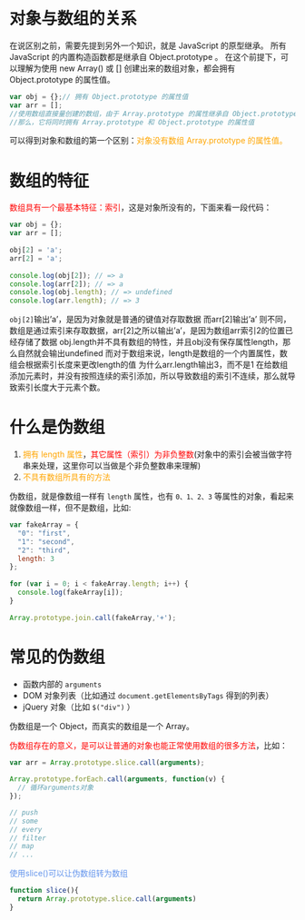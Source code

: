 # 对象与数组的关系

在说区别之前，需要先提到另外一个知识，就是 JavaScript 的原型继承。
所有 JavaScript 的内置构造函数都是继承自 Object.prototype 。
在这个前提下，可以理解为使用 new Array() 或 [] 创建出来的数组对象，都会拥有 Object.prototype 的属性值。

```js
var obj = {};// 拥有 Object.prototype 的属性值
var arr = [];
//使用数组直接量创建的数组，由于 Array.prototype 的属性继承自 Object.prototype，
//那么，它将同时拥有 Array.prototype 和 Object.prototype 的属性值
```

可以得到对象和数组的第一个区别：<font color='orange'>对象没有数组 Array.prototype 的属性值。</font>

# 数组的特征

<font color='red'>数组具有一个最基本特征：索引</font>，这是对象所没有的，下面来看一段代码：

```js
var obj = {};
var arr = [];
 
obj[2] = 'a';
arr[2] = 'a';
 
console.log(obj[2]); // => a
console.log(arr[2]); // => a
console.log(obj.length); // => undefined
console.log(arr.length); // => 3
```

``obj[2]``输出’a’，是因为对象就是普通的键值对存取数据
而arr[2]输出’a’ 则不同，数组是通过索引来存取数据，arr[2]之所以输出’a’，是因为数组arr索引2的位置已经存储了数据
obj.length并不具有数组的特性，并且obj没有保存属性length，那么自然就会输出undefined
而对于数组来说，length是数组的一个内置属性，数组会根据索引长度来更改length的值
为什么arr.length输出3，而不是1
在给数组添加元素时，并没有按照连续的索引添加，所以导致数组的索引不连续，那么就导致索引长度大于元素个数。

# 什么是伪数组

1. <font color='orange'>拥有 length 属性</font>，<font color='red'>其它属性（索引）为非负整数</font>(对象中的索引会被当做字符串来处理，这里你可以当做是个非负整数串来理解)
2. <font color='orange'>不具有数组所具有的方法</font>

伪数组，就是像数组一样有 `length` 属性，也有 `0、1、2、3` 等属性的对象，看起来就像数组一样，但不是数组，比如:

```js
var fakeArray = {
  "0": "first",
  "1": "second",
  "2": "third",
  length: 3
};
 
for (var i = 0; i < fakeArray.length; i++) {
  console.log(fakeArray[i]);
}
 
Array.prototype.join.call(fakeArray,'+');
```

# 常见的伪数组

- 函数内部的 `arguments`
- DOM 对象列表（比如通过 `document.getElementsByTags` 得到的列表）
- jQuery 对象（比如 `$("div")` ）

伪数组是一个 Object，而真实的数组是一个 Array。

<font color='red'>伪数组存在的意义，是可以让普通的对象也能正常使用数组的很多方法</font>，比如：

```js
var arr = Array.prototype.slice.call(arguments);
 
Array.prototype.forEach.call(arguments, function(v) {
  // 循环arguments对象
});

// push
// some
// every
// filter
// map
// ...
```

<font color='cornflowerblue'>使用slice()可以让伪数组转为数组</font>

```js
function slice(){
  return Array.prototype.slice.call(arguments)
}
```

